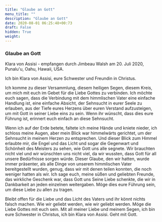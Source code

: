 ```yaml
---
title: "Glaube an Gott"
menu_title: ""
description: "Glaube an Gott"
date: 2020-08-01 06:25:48+00:73
draft: False
hidden: True
weight:
---
```

### Glaube an Gott

Klara von Assisi - empfangen durch Jimbeau Walsh am 20. Juli 2020, Punalu'u, Oahu, Hawaii, USA.

Ich bin Klara von Assisi, eure Schwester und Freundin in Christus.

Ich komme zu dieser Versammlung, diesem heiligen Segen, diesem Kreis, um mich mit euch im Gebet für die Liebe Gottes zu verbinden. Ich möchte euch sagen, dass die Verbindung mit dem himmlischen Vater eine einfache Handlung ist, eine einfache Absicht, der Sehnsucht in eurer Seele zu erlauben, aus der Tiefe eures Herzens über euren Verstand aufzusteigen, um mit Gott in seiner Liebe eins zu sein. Wenn ihr wünscht, dass dies eure Führung ist, erinnert euch einfach an diese Sehnsucht.

Wenn ich auf der Erde betete, faltete ich meine Hände und kniete nieder, ich schloss meine Augen, aber mein Blick war himmelwärts gerichtet, um der Sehnsucht in meinem Herzen zu entsprechen. Und dieser Blick zum Himmel erlaubte mir, die Engel und das Licht und sogar die Gegenwart und Schönheit des Meisters zu sehen, wie Gott uns alle segnete. Wir brauchten nicht viel und wir wünschten uns nicht viel, da wir wussten, dass Gott für all unsere Bedürfnisse sorgen würde. Dieser Glaube, den wir hatten, wurde immer präsenter, als alle Dinge von unserem himmlischen Vater bereitgestellt wurden, genug, dass wir mit denen teilen konnten, die noch weniger hatten als wir. Ich sage euch, meine süßen und geliebten Freunde, das wirkliche Geschenk war, dass Gott uns Seine Liebe schenkte, die wir in Dankbarkeit an jeden einzelnen weitergaben. Möge dies eure Führung sein, um diese Liebe zu allen zu tragen.

Bleibt offen für die Liebe und das Licht des Vaters und ihr könnt nichts falsch machen. Wie wir geliebt werden, wie wir geliebt werden. Möge die Liebe Gottes mit euch sein. Mit all meiner Liebe und meinem Segen, ich bin eure Schwester in Christus, ich bin Klara von Assisi. Geht mit Gott.
